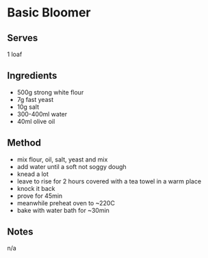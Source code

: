 # Basic Bloomer

## Serves
1 loaf

## Ingredients
 - 500g strong white flour
 - 7g fast yeast
 - 10g salt
 - 300-400ml water
 - 40ml olive oil

## Method
 - mix flour, oil, salt, yeast and mix
 - add water until a soft not soggy dough
 - knead a lot
 - leave to rise for 2 hours covered with a tea towel in a warm place
 - knock it back
 - prove for 45min
 - meanwhile preheat oven to ~220C
 - bake with water bath for ~30min

## Notes
n/a
